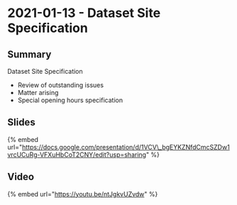 # 2021-01-13 - Dataset Site Specification

## **Summary**

Dataset Site Specification

* Review of outstanding issues
* Matter arising
* Special opening hours specification

## Slides

{% embed url="https://docs.google.com/presentation/d/1VCV\_bgEYKZNfdCmcSZDw1vrcUCuRg-VFXuHbCoT2CNY/edit?usp=sharing" %}

## **Video**

{% embed url="https://youtu.be/ntJgkvUZvdw" %}



